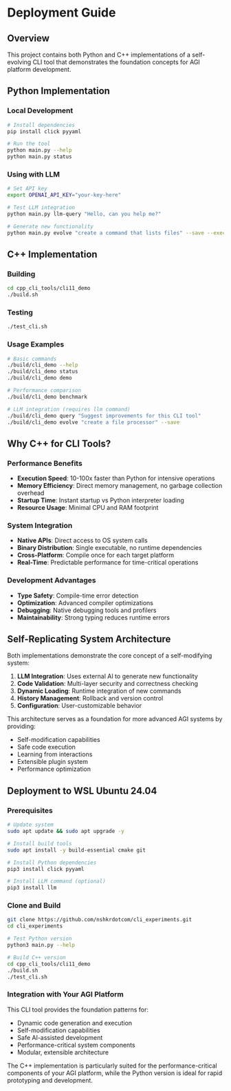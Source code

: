 # Deployment Guide

## Overview

This project contains both Python and C++ implementations of a self-evolving CLI tool that demonstrates the foundation concepts for AGI platform development.

## Python Implementation

### Local Development
```bash
# Install dependencies
pip install click pyyaml

# Run the tool
python main.py --help
python main.py status
```

### Using with LLM
```bash
# Set API key
export OPENAI_API_KEY="your-key-here"

# Test LLM integration
python main.py llm-query "Hello, can you help me?"

# Generate new functionality
python main.py evolve "create a command that lists files" --save --execute
```

## C++ Implementation

### Building
```bash
cd cpp_cli_tools/cli11_demo
./build.sh
```

### Testing
```bash
./test_cli.sh
```

### Usage Examples
```bash
# Basic commands
./build/cli_demo --help
./build/cli_demo status
./build/cli_demo demo

# Performance comparison
./build/cli_demo benchmark

# LLM integration (requires llm command)
./build/cli_demo query "Suggest improvements for this CLI tool"
./build/cli_demo evolve "create a file processor" --save
```

## Why C++ for CLI Tools?

### Performance Benefits
- **Execution Speed**: 10-100x faster than Python for intensive operations
- **Memory Efficiency**: Direct memory management, no garbage collection overhead
- **Startup Time**: Instant startup vs Python interpreter loading
- **Resource Usage**: Minimal CPU and RAM footprint

### System Integration
- **Native APIs**: Direct access to OS system calls
- **Binary Distribution**: Single executable, no runtime dependencies
- **Cross-Platform**: Compile once for each target platform
- **Real-Time**: Predictable performance for time-critical operations

### Development Advantages
- **Type Safety**: Compile-time error detection
- **Optimization**: Advanced compiler optimizations
- **Debugging**: Native debugging tools and profilers
- **Maintainability**: Strong typing reduces runtime errors

## Self-Replicating System Architecture

Both implementations demonstrate the core concept of a self-modifying system:

1. **LLM Integration**: Uses external AI to generate new functionality
2. **Code Validation**: Multi-layer security and correctness checking
3. **Dynamic Loading**: Runtime integration of new commands
4. **History Management**: Rollback and version control
5. **Configuration**: User-customizable behavior

This architecture serves as a foundation for more advanced AGI systems by providing:
- Self-modification capabilities
- Safe code execution
- Learning from interactions
- Extensible plugin system
- Performance optimization

## Deployment to WSL Ubuntu 24.04

### Prerequisites
```bash
# Update system
sudo apt update && sudo apt upgrade -y

# Install build tools
sudo apt install -y build-essential cmake git

# Install Python dependencies
pip3 install click pyyaml

# Install LLM command (optional)
pip3 install llm
```

### Clone and Build
```bash
git clone https://github.com/nshkrdotcom/cli_experiments.git
cd cli_experiments

# Test Python version
python3 main.py --help

# Build C++ version
cd cpp_cli_tools/cli11_demo
./build.sh
./test_cli.sh
```

### Integration with Your AGI Platform

This CLI tool provides the foundation patterns for:
- Dynamic code generation and execution
- Self-modification capabilities
- Safe AI-assisted development
- Performance-critical system components
- Modular, extensible architecture

The C++ implementation is particularly suited for the performance-critical components of your AGI platform, while the Python version is ideal for rapid prototyping and development.